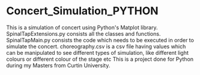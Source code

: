 # Concert_Simulation_PYTHON
This is a simulation of concert using Python's Matplot library.
SpinalTapExtensions.py consists all the classes and functions.
SpinalTapMain.py consists the code which needs to be executed in order to simulate the concert.
choreography.csv is a csv file having values which can be manipulated to see different types of simulation, like different light colours or different colour of the stage etc
This is a project done for Python during my Masters from Curtin University.
